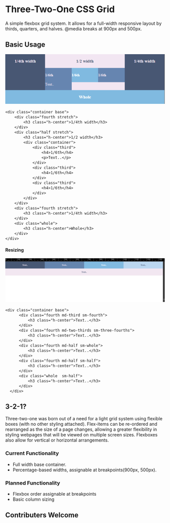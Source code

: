 # Three-Two-One CSS Grid
A simple flexbox grid system. It allows for a full-width responsive layout by thirds, quarters, and halves. @media breaks at 900px and 500px.
## Basic Usage
![example image](/example/chrome_2016-02-25_21-43-04.png)
```
<div class="container base">
    <div class="fourth stretch">
        <h3 class="h-center">1/4th width</h3>
    </div>
    <div class="half stretch">
        <h3 class="h-center">1/2 width</h3>
        <div class="container">
            <div class="third">
                <h4>1/6th</h4>
                <p>Text..</p>
            </div>
            <div class="third">
                <h4>1/6th</h4>
            </div>
            <div class="third">
                <h4>1/6th</h4>
            </div>
        </div>
    </div>
    <div class="fourth stretch">
        <h3 class="h-center">1/4th width</h3>
    </div>
    <div class="whole">
        <h3 class="h-center">Whole</h3>
    </div>
</div>
```
#### Resizing
![Resize example gif](/example/2016-02-25_22-00-44.gif)
```
<div class="container base">
      <div class="fourth md-third sm-fourth">
          <h3 class="h-center">Text..</h3>
      </div>
      <div class="fourth md-two-thirds sm-three-fourths">
          <h3 class="h-center">Text..</h3>
      </div>
      <div class="fourth md-half sm-whole">
          <h3 class="h-center">Text..</h3>
      </div>
      <div class="fourth md-half sm-half">
          <h3 class="h-center">Text..</h3>
      </div>
      <div class="whole  sm-half">
          <h3 class="h-center">Text..</h3>
      </div>
  </div>
  ```
  
## 3-2-1?
  Three-two-one was born out of a need for a light grid system using flexible boxes (with no other styling attached).
  Flex-items can be re-ordered and rearranged as the size of a page changes, allowing a greater flexibility in styling webpages that
  will be viewed on multiple screen sizes. Flexboxes also allow for vertical or horizontal arrangements.
  
### Current Functionality
  + Full width base container.
  + Percentage-based widths, assignable at breakpoints(900px, 500px).
  
### Planned Functionality
  + Flexbox order assignable at breakpoints
  + Basic column sizing
  
## Contributers Welcome
